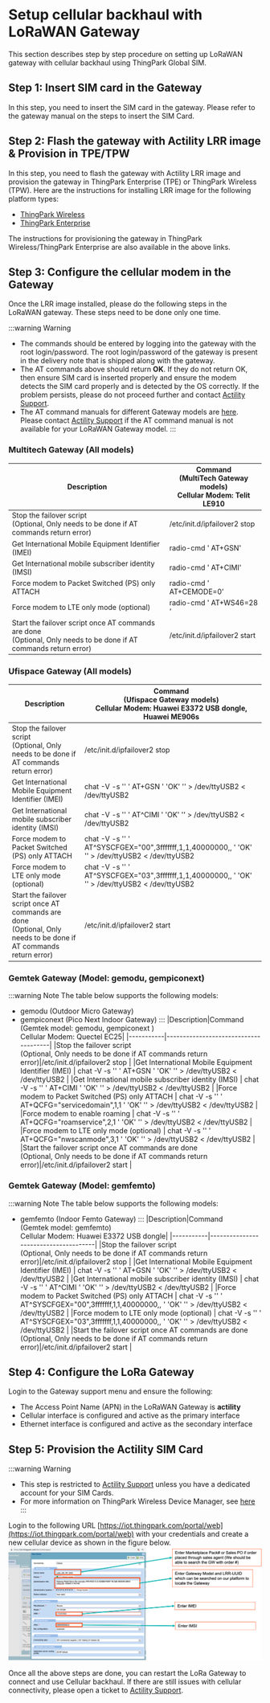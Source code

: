 # Setup cellular backhaul with LoRaWAN Gateway
This section describes step by step procedure on setting up LoRaWAN gateway with cellular backhaul using ThingPark Global SIM. 

## Step 1: Insert SIM card in the Gateway
In this step, you need to insert the SIM card in the gateway. Please refer to the gateway manual on the steps to insert the SIM Card.

## Step 2: Flash the gateway with Actility LRR image & Provision in TPE/TPW
In this step, you need to flash the gateway with Actility LRR image and provision the gateway in ThingPark Enterprise (TPE) or ThingPark Wireless (TPW). Here are the instructions for installing LRR image for the following platform types:
- [ThingPark Wireless](https://docs.thingpark.com/thingpark-wireless/7.2/docs/user-guide/manage-base-stations/install-thingpark-image/)
- [ThingPark Enterprise](https://docs.thingpark.com/thingpark-enterprise/7.2/docs/user-guide/manage-base-stations/install-thingpark-image/install-lrr-package/)

The instructions for provisioning the gateway in ThingPark Wireless/ThingPark Enterprise are also available in the above links.

## Step 3: Configure the cellular modem in the Gateway
Once the LRR image installed, please do the following steps in the LoRaWAN gateway. These steps need to be done only one time.

:::warning Warning
- The commands should be entered by logging into the gateway with the root login/password. The root login/password of the gateway is present in the delivery note that is shipped along with the gateway.
- The AT commands above should return **OK**. If they do not return OK, then ensure SIM card is inserted properly and ensure the modem detects the SIM card properly and is detected by the OS correctly. If the problem persists, please do not proceed further and contact [Actility Support](/D-Reference/FAQ_R/).
- The AT command manuals for different Gateway models are [here](/D-Reference/DocLibrary_R/#cellular-modem-at-command-manuals). Please contact [Actility Support](/D-Reference/FAQ_R/) if the AT command manual is not available for your LoRaWAN Gateway model. 
:::

### Multitech Gateway (All models)
|Description|Command</br>(MultiTech Gateway models)</br>Cellular Modem: Telit LE910|
|-----------|--------------------------------------|
|Stop the failover script </br>(Optional, Only needs to be done if AT commands return error)|/etc/init.d/ipfailover2 stop |
|Get International Mobile Equipment Identifier (IMEI)   | radio-cmd ' AT+GSN' |
|Get International mobile subscriber identity (IMSI)   | radio-cmd ' AT+CIMI' |
|Force modem to Packet Switched (PS) only ATTACH | radio-cmd ' AT+CEMODE=0’|
|Force modem to LTE only mode (optional) | radio-cmd ' AT+WS46=28 ‘ |
|Start the failover script once AT commands are done </br>(Optional, Only needs to be done if AT commands return error)|/etc/init.d/ipfailover2 start |

### Ufispace Gateway (All models)
|Description|Command</br>(Ufispace Gateway models)</br>Cellular Modem: Huawei E3372 USB dongle, Huawei ME906s|
|-----------|--------------------------------------|
|Stop the failover script </br>(Optional, Only needs to be done if AT commands return error)|/etc/init.d/ipfailover2 stop |
|Get International Mobile Equipment Identifier (IMEI)   | chat -V -s '' ' AT+GSN ' 'OK' '' > /dev/ttyUSB2 < /dev/ttyUSB2  |
|Get International mobile subscriber identity (IMSI)   | chat -V -s '' ' AT\^CIMI ' 'OK' '' > /dev/ttyUSB2 < /dev/ttyUSB2  |
|Force modem to Packet Switched (PS) only ATTACH | chat -V -s '' ' AT\^SYSCFGEX=\"00\",3fffffff,1,1,40000000,, ' 'OK' '' > /dev/ttyUSB2 < /dev/ttyUSB2 |
|Force modem to LTE only mode (optional) | chat -V -s '' ' AT\^SYSCFGEX=\"03\",3fffffff,1,1,40000000,, ' 'OK' '' > /dev/ttyUSB2 < /dev/ttyUSB2  |
|Start the failover script once AT commands are done </br>(Optional, Only needs to be done if AT commands return error)|/etc/init.d/ipfailover2 start |

### Gemtek Gateway (Model: gemodu, gempiconext)
:::warning Note
The table below supports the following models:
- gemodu (Outdoor Micro Gateway)
- gempiconext (Pico Next Indoor Gateway)
:::
|Description|Command</br>(Gemtek model: gemodu, gempiconext )</br>Cellular Modem: Quectel EC25|
|-----------|--------------------------------------|
|Stop the failover script </br>(Optional, Only needs to be done if AT commands return error)|/etc/init.d/ipfailover2 stop |
|Get International Mobile Equipment Identifier (IMEI)   | chat -V -s '' ' AT+GSN ' 'OK' '' > /dev/ttyUSB2 < /dev/ttyUSB2  |
|Get International mobile subscriber identity (IMSI)   | chat -V -s '' ' AT+CIMI ' 'OK' '' > /dev/ttyUSB2 < /dev/ttyUSB2  |
|Force modem to Packet Switched (PS) only ATTACH | chat -V -s '' ' AT+QCFG=\"servicedomain\",1,1 ' 'OK' '' > /dev/ttyUSB2 < /dev/ttyUSB2 |
|Force modem to enable roaming | chat -V -s '' ' AT+QCFG=\"roamservice\",2,1 ' 'OK' '' > /dev/ttyUSB2 < /dev/ttyUSB2 |
|Force modem to LTE only mode (optional) | chat -V -s '' ' AT+QCFG=\"nwscanmode\",3,1 ' 'OK' '' > /dev/ttyUSB2 < /dev/ttyUSB2  |
|Start the failover script once AT commands are done </br>(Optional, Only needs to be done if AT commands return error)|/etc/init.d/ipfailover2 start |

### Gemtek Gateway (Model: gemfemto)
:::warning Note
The table below supports the following models:
- gemfemto (Indoor Femto Gateway)
:::
|Description|Command</br>(Gemtek model: gemfemto)</br>Cellular Modem: Huawei E3372 USB dongle|
|-----------|--------------------------------------|
|Stop the failover script </br>(Optional, Only needs to be done if AT commands return error)|/etc/init.d/ipfailover2 stop |
|Get International Mobile Equipment Identifier (IMEI)   | chat -V -s '' ' AT+GSN ' 'OK' '' > /dev/ttyUSB2 < /dev/ttyUSB2  |
|Get International mobile subscriber identity (IMSI)   | chat -V -s '' ' AT\^CIMI ' 'OK' '' > /dev/ttyUSB2 < /dev/ttyUSB2  |
|Force modem to Packet Switched (PS) only ATTACH | chat -V -s '' ' AT\^SYSCFGEX=\"00\",3fffffff,1,1,40000000,, ' 'OK' '' > /dev/ttyUSB2 < /dev/ttyUSB2 |
|Force modem to LTE only mode (optional) | chat -V -s '' ' AT\^SYSCFGEX=\"03\",3fffffff,1,1,40000000,, ' 'OK' '' > /dev/ttyUSB2 < /dev/ttyUSB2  |
|Start the failover script once AT commands are done </br>(Optional, Only needs to be done if AT commands return error)|/etc/init.d/ipfailover2 start |

## Step 4: Configure the LoRa Gateway

Login to the Gateway support menu and ensure the following:
- The Access Point Name (APN) in the LoRaWAN Gateway is **actility**
- Cellular interface is configured and active as the primary interface
- Ethernet interface is configured and active as the secondary interface

## Step 5: Provision the Actility SIM Card
:::warning Warning
- This step is restricted to [Actility Support](/D-Reference/FAQ_R/) unless you have a dedicated account for your SIM Cards.
- For more information on ThingPark Wireless Device Manager, see [here](/B-Feature-Topics/DeviceManager_C/Overview.md)
:::

Login to the following URL [https://iot.thingpark.com/portal/web](https://iot.thingpark.com/portal/web) with your credentials and create a new cellular device as shown in the figure below.
![](./images/ProvisionAndActivateSIM.png)

Once all the above steps are done, you can restart the LoRa Gateway to connect and use Cellular backhaul. If there are still issues with cellular connectivity, please open a ticket to [Actility Support](/D-Reference/FAQ_R/).
